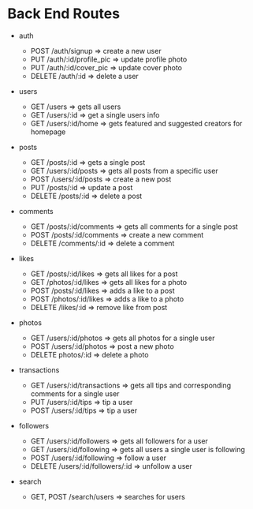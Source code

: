 # Back End Routes

* auth
  * POST /auth/signup => create a new user
  * PUT /auth/:id/profile_pic => update profile photo
  * PUT /auth/:id/cover_pic => update cover photo
  * DELETE /auth/:id => delete a user

* users

  * GET /users => gets all users
  * GET /users/:id => get a single users info
  * GET /users/:id/home => gets featured and suggested creators for homepage

* posts

  * GET /posts/:id => gets a single post
  * GET /users/:id/posts => gets all posts from a specific user
  * POST /users/:id/posts => create a new post
  * PUT /posts/:id => update a post
  * DELETE /posts/:id => delete a post

* comments

  * GET /posts/:id/comments => gets all comments for a single post
  * POST /posts/:id/comments => create a new comment
  * DELETE /comments/:id => delete a comment

* likes

  * GET /posts/:id/likes => gets all likes for a post
  * GET /photos/:id/likes => gets all likes for a photo
  * POST /posts/:id/likes => adds a like to a post
  * POST /photos/:id/likes => adds a like to a photo
  * DELETE /likes/:id => remove like from post

* photos

  * GET /users/:id/photos => gets all photos for a single user
  * POST /users/:id/photos => post a new photo
  * DELETE photos/:id => delete a photo


* transactions

  * GET /users/:id/transactions => gets all tips and corresponding comments for a single user
  * PUT /users/:id/tips => tip a user
  * POST /users/:id/tips => tip a user


* followers

  * GET /users/:id/followers => gets all followers for a user
  * GET /users/:id/following => gets all users a single user is following
  * POST /users/:id/following => follow a user
  * DELETE /users/:id/followers/:id => unfollow a user


* search

  * GET, POST /search/users => searches for users
